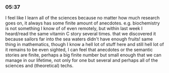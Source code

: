 ### 05:37
I feel like I learn all of the sciences because no matter how much research goes on, it always has some finite amount of anecdotes. e.g. biochemistry is not something I know of of even remotely, but within last week I heard/read the same vitamin C story several times. that we discovered it because sailors far into the sea waters didn't have enough fruits! same thing in mathematics, though I know a hell lot of stuff here and still hell lot of it remains to be even sighted, I can feel that anecdotes or the semantic stories are finite, perhaps a big finite number but small enough that we can manage in our lifetime, not only for one but several and perhaps all of the sciences and (theoretical) techs.